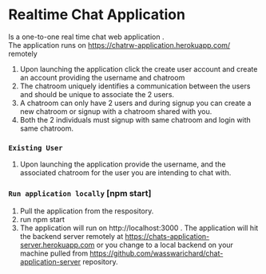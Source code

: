 # Realtime Chat Application
Is a one-to-one real time chat web application .\
The application runs on https://chatrw-application.herokuapp.com/ remotely

1. Upon launching the application click the create user account and create an account providing the username and chatroom
1. The chatroom uniquely identifies a communication between the users and should be unique to associate the 2 users.
3. A chatroom can only have 2 users and during signup you can create a new chatroom or signup with a chatroom shared with you.
4. Both the 2 individuals must signup with same chatroom and login with same chatroom.

### `Existing User`
1. Upon launching the application provide the username, and the associated chatroom for the user you are intending to chat with.


### `Run application locally` [npm start]
1. Pull the application from the respository.
2. run npm start
3. The application will run on http://localhost:3000 . The application will hit the backend server remotely at https://chats-application-server.herokuapp.com or you change to a local backend on your machine pulled from https://github.com/wasswarichard/chat-application-server repository.

